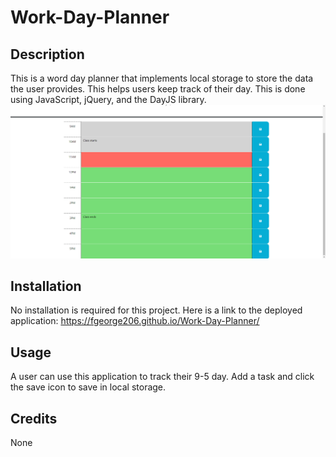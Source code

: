 # Work-Day-Planner

## Description
This is a word day planner that implements local storage to store the data the user provides. This helps users keep track of their day. This is done using JavaScript, jQuery, and the DayJS library.
![](assets\Work-Day-Planner.png)

## Installation
No installation is required for this project. Here is a link to the deployed application: https://fgeorge206.github.io/Work-Day-Planner/

## Usage
A user can use this application to track their 9-5 day. Add a task and click the save icon to save in local storage.

## Credits
None